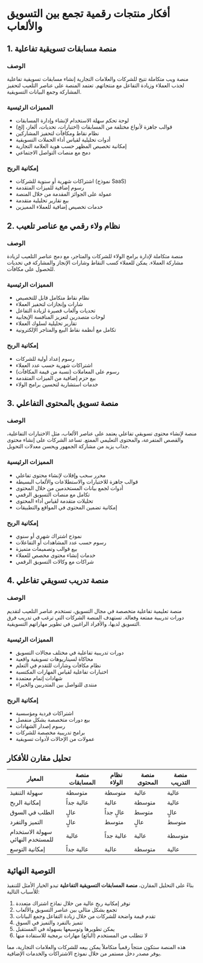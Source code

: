 # أفكار منتجات رقمية تجمع بين التسويق والألعاب

## 1. منصة مسابقات تسويقية تفاعلية

### الوصف
منصة ويب متكاملة تتيح للشركات والعلامات التجارية إنشاء مسابقات تسويقية تفاعلية لجذب العملاء وزيادة التفاعل مع منتجاتهم. تعتمد المنصة على عناصر التلعيب لتحفيز المشاركة وجمع البيانات التسويقية.

### المميزات الرئيسية
- لوحة تحكم سهلة الاستخدام لإنشاء وإدارة المسابقات
- قوالب جاهزة لأنواع مختلفة من المسابقات (اختبارات، تحديات، ألغاز، إلخ)
- نظام نقاط ومكافآت لتحفيز المشاركين
- أدوات تحليلية لقياس أداء الحملات التسويقية
- إمكانية تخصيص المظهر حسب هوية العلامة التجارية
- دمج مع منصات التواصل الاجتماعي

### إمكانية الربح
- اشتراكات شهرية أو سنوية للشركات (نموذج SaaS)
- رسوم إضافية للميزات المتقدمة
- عمولة على الجوائز المقدمة من خلال المنصة
- بيع تقارير تحليلية متقدمة
- خدمات تخصيص إضافية للعملاء المميزين

## 2. نظام ولاء رقمي مع عناصر تلعيب

### الوصف
منصة متكاملة لإدارة برامج الولاء للشركات والمتاجر، مع دمج عناصر التلعيب لزيادة مشاركة العملاء. يمكن للعملاء كسب النقاط وشارات الإنجاز والمشاركة في تحديات للحصول على مكافآت.

### المميزات الرئيسية
- نظام نقاط متكامل قابل للتخصيص
- شارات وإنجازات لتحفيز العملاء
- تحديات وألعاب قصيرة لزيادة التفاعل
- لوحات متصدرين لتعزيز المنافسة الإيجابية
- تقارير تحليلية لسلوك العملاء
- تكامل مع أنظمة نقاط البيع والمتاجر الإلكترونية

### إمكانية الربح
- رسوم إعداد أولية للشركات
- اشتراكات شهرية حسب عدد العملاء
- رسوم على المعاملات (نسبة من قيمة المكافآت)
- بيع حزم إضافية من الميزات المتقدمة
- خدمات استشارية لتحسين برامج الولاء

## 3. منصة تسويق بالمحتوى التفاعلي

### الوصف
منصة لإنشاء محتوى تسويقي تفاعلي يعتمد على عناصر الألعاب، مثل الاختبارات التفاعلية، والقصص المتفرعة، والمحتوى التعليمي الممتع. تساعد الشركات على إنشاء محتوى جذاب يزيد من مشاركة الجمهور ويحسن معدلات التحويل.

### المميزات الرئيسية
- محرر سحب وإفلات لإنشاء محتوى تفاعلي
- قوالب جاهزة للاختبارات والاستطلاعات والألعاب البسيطة
- أدوات لجمع بيانات المستخدمين من خلال المحتوى
- تكامل مع منصات التسويق الرقمي
- تحليلات متقدمة لقياس أداء المحتوى
- إمكانية تضمين المحتوى في المواقع والتطبيقات

### إمكانية الربح
- نموذج اشتراك شهري أو سنوي
- رسوم حسب عدد المشاهدات أو التفاعلات
- بيع قوالب وتصميمات متميزة
- خدمات إنشاء محتوى مخصص للعملاء
- شراكات مع وكالات التسويق الرقمي

## 4. منصة تدريب تسويقي تفاعلي

### الوصف
منصة تعليمية تفاعلية متخصصة في مجال التسويق، تستخدم عناصر التلعيب لتقديم دورات تدريبية ممتعة وفعالة. تستهدف المنصة الشركات التي ترغب في تدريب فرق التسويق لديها، والأفراد الراغبين في تطوير مهاراتهم التسويقية.

### المميزات الرئيسية
- دورات تدريبية تفاعلية في مختلف مجالات التسويق
- محاكاة لسيناريوهات تسويقية واقعية
- نظام مكافآت وشارات للتقدم في التعلم
- اختبارات تفاعلية لقياس المهارات المكتسبة
- شهادات إتمام معتمدة
- منتدى للتواصل بين المتدربين والخبراء

### إمكانية الربح
- اشتراكات فردية ومؤسسية
- بيع دورات متخصصة بشكل منفصل
- رسوم إصدار الشهادات
- برامج تدريبية مخصصة للشركات
- عمولات من الإحالات لأدوات تسويقية

## تحليل مقارن للأفكار

| المعيار | منصة المسابقات | نظام الولاء | منصة المحتوى | منصة التدريب |
|---------|----------------|-------------|--------------|--------------|
| سهولة التنفيذ | متوسطة | متوسطة | عالية | عالية |
| إمكانية الربح | عالية جداً | عالية | متوسطة | عالية |
| الطلب في السوق | عالٍ | عالٍ جداً | متوسط | عالٍ |
| التميز والتفرد | عالٍ | متوسط | عالٍ | متوسط |
| سهولة الاستخدام للمستخدم النهائي | عالية | عالية جداً | عالية | متوسطة |
| إمكانية التوسع | عالية جداً | عالية | متوسطة | عالية |

## التوصية النهائية

بناءً على التحليل المقارن، **منصة المسابقات التسويقية التفاعلية** تبدو الخيار الأمثل للتنفيذ للأسباب التالية:

1. توفر إمكانية ربح عالية من خلال نماذج اشتراك متعددة
2. تجمع بشكل مثالي بين عناصر التسويق والألعاب
3. تقدم قيمة واضحة للشركات من خلال زيادة التفاعل وجمع البيانات
4. تتميز بالتفرد والتميز في السوق
5. يمكن تطويرها وتوسيعها بسهولة في المستقبل
6. لا تتطلب من المستخدم (البائع) مهارات برمجية للاستفادة منها

هذه المنصة ستكون منتجاً رقمياً متكاملاً يمكن بيعه للشركات والعلامات التجارية، مما يوفر مصدر دخل مستمر من خلال نموذج الاشتراكات والخدمات الإضافية.

